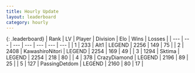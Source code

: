 ```yaml
---
title: Hourly Update
layout: leaderboard
category: hourly
---
```


{: .leaderboard}
| Rank | LV | Player | Division | Elo | Wins | Losses |
| --- | --- | --- | --- | --- | --- | --- |
| <span data-change="2">1</span> | 233 | <span title="ID: 443550">Alt1</span> | LEGEND | <span data-change="4">2256</span> | <span data-change="1">149</span> | <span data-change="0">75</span> |
| <span data-change="-1">2</span> | 2408 | <span title="ID: 164871">KawashiroNitori</span> | LEGEND | <span data-change="0">2254</span> | <span data-change="0">169</span> | <span data-change="0">49</span> |
| <span data-change="-1">3</span> | 1294 | <span title="ID: 353063">Sktima</span> | LEGEND | <span data-change="0">2254</span> | <span data-change="0">218</span> | <span data-change="0">80</span> |
| <span data-change="0">4</span> | 378 | <span title="ID: 202316">CrazyDiamond</span> | LEGEND | <span data-change="0">2196</span> | <span data-change="0">89</span> | <span data-change="0">25</span> |
| <span data-change="0">5</span> | 127 | <span title="ID: 454837">PassingDetdom</span> | LEGEND | <span data-change="0">2160</span> | <span data-change="0">80</span> | <span data-change="0">17</span> |